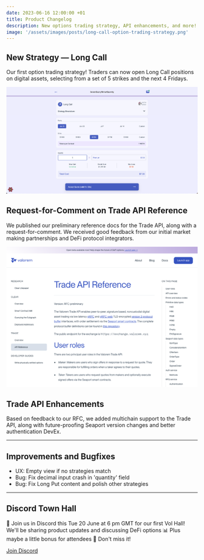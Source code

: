 ```yaml
---
date: 2023-06-16 12:00:00 +01
title: Product Changelog
description: New options trading strategy, API enhancements, and more!
image: '/assets/images/posts/long-call-option-trading-strategy.png'
---
```


## New Strategy — Long Call

Our first option trading strategy! Traders can now open Long Call positions on digital assets, selecting from a set of 5 strikes and the next 4 Fridays.

![Long Call Option Trading Strategy](/assets/images/posts/long-call-option-trading-strategy.png)

## Request-for-Comment on Trade API Reference

We published our preliminary reference docs for the Trade API, along with a request-for-comment. We received good feedback from our initial market making partnerships and DeFi protocol integrators.

![Valorem Trade API RFC](/assets/images/posts/valorem-trade-api-rfc.png)

## Trade API Enhancements

Based on feedback to our RFC, we added multichain support to the Trade API, along with future-proofing Seaport version changes and better authentication DevEx.

---

## Improvements and Bugfixes

- UX: Empty view if no strategies match
- Bug: Fix decimal input crash in 'quantity' field
- Bug: Fix Long Put content and polish other strategies

---

## Discord Town Hall

📢 Join us in Discord this Tue 20 June at 6 pm GMT for our first Vol Hall! We'll be sharing product updates and discussing DeFi options 📊 Plus maybe a little bonus for attendees 🤫 Don't miss it!

[Join Discord](https://t.co/viE2ClPh7a)

